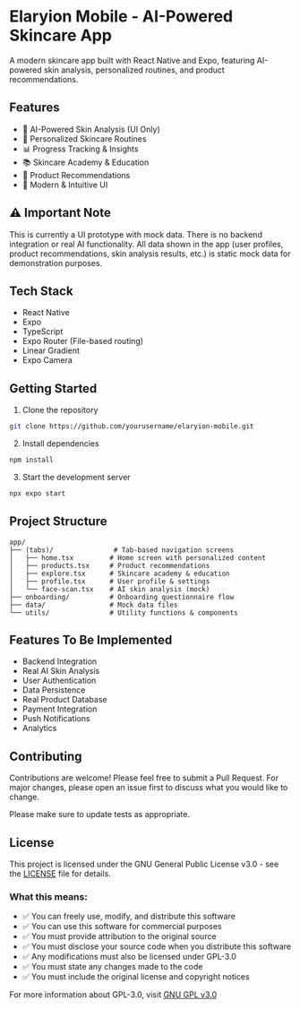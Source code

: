 # Elaryion Mobile - AI-Powered Skincare App

A modern skincare app built with React Native and Expo, featuring AI-powered skin analysis, personalized routines, and product recommendations.

## Features

- 🤖 AI-Powered Skin Analysis (UI Only)
- 🎯 Personalized Skincare Routines
- 📊 Progress Tracking & Insights
- 📚 Skincare Academy & Education
- 🏪 Product Recommendations
- 📱 Modern & Intuitive UI

## ⚠️ Important Note

This is currently a UI prototype with mock data. There is no backend integration or real AI functionality. All data shown in the app (user profiles, product recommendations, skin analysis results, etc.) is static mock data for demonstration purposes.

## Tech Stack

- React Native
- Expo
- TypeScript
- Expo Router (File-based routing)
- Linear Gradient
- Expo Camera

## Getting Started

1. Clone the repository
```bash
git clone https://github.com/yourusername/elaryion-mobile.git
```

2. Install dependencies
```bash
npm install
```

3. Start the development server
```bash
npx expo start
```

## Project Structure

```
app/
├── (tabs)/               # Tab-based navigation screens
│   ├── home.tsx         # Home screen with personalized content
│   ├── products.tsx     # Product recommendations
│   ├── explore.tsx      # Skincare academy & education
│   ├── profile.tsx      # User profile & settings
│   └── face-scan.tsx    # AI skin analysis (mock)
├── onboarding/          # Onboarding questionnaire flow
├── data/                # Mock data files
└── utils/               # Utility functions & components
```

## Features To Be Implemented

- Backend Integration
- Real AI Skin Analysis
- User Authentication
- Data Persistence
- Real Product Database
- Payment Integration
- Push Notifications
- Analytics

## Contributing

Contributions are welcome! Please feel free to submit a Pull Request. For major changes, please open an issue first to discuss what you would like to change.

Please make sure to update tests as appropriate.

## License

This project is licensed under the GNU General Public License v3.0 - see the [LICENSE](LICENSE) file for details.

### What this means:

- ✅ You can freely use, modify, and distribute this software
- ✅ You can use this software for commercial purposes
- ✅ You must provide attribution to the original source
- ✅ You must disclose your source code when you distribute this software
- ✅ Any modifications must also be licensed under GPL-3.0
- ✅ You must state any changes made to the code
- ✅ You must include the original license and copyright notices

For more information about GPL-3.0, visit [GNU GPL v3.0](https://www.gnu.org/licenses/gpl-3.0.en.html)
